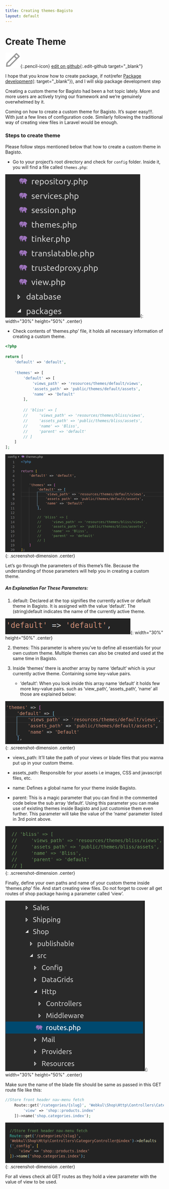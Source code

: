 ```yaml
---
title: Creating themes-Bagisto
layout: default
---
```


# Create Theme

![](assets/images/icons/Icon-Pencil-Large.svg){:.pencil-icon}
[edit on github](https://github.com/bagisto/bagisto-docs/blob/master/create_theme.md){:.edit-github target="\_blank"}

I hope that you know how to create package, if not(refer [Package development](create_package.md){: target="\_blank"}), and I will skip package development step

Creating a custom theme for Bagisto had been a hot topic lately. More and more users are actively trying our framework and we’re genuinely overwhelmed by it.

Coming on how to create a custom theme for Bagisto. It’s super easy!!!. With just a few lines of configuration code. Similarly following the traditional way of creating view files in Laravel would be enough.

### Steps to create theme

Please follow steps mentioned below that how to create a custom theme in Bagisto.

- Go to your project’s root directory and check for `config` folder. Inside it, you will find a file called `themes.php`:

![theme-file-location](assets/images/Bagisto_Docs_Images/theme/theme-file-location.png){: width="30%" height="50%" .center}

- Check contents of ‘themes.php’ file, it holds all necessary information of creating a custom theme.

```php
<?php

return [
    'default' => 'default',

    'themes' => [
        'default' => [
            'views_path' => 'resources/themes/default/views',
            'assets_path' => 'public/themes/default/assets',
            'name' => 'Default'
        ],

        // 'bliss' => [
        //     'views_path' => 'resources/themes/bliss/views',
        //     'assets_path' => 'public/themes/bliss/assets',
        //     'name' => 'Bliss',
        //     'parent' => 'default'
        // ]
    ]
];
```

![theme-file](assets/images/Bagisto_Docs_Images/theme/theme-file-code.png){: .screenshot-dimension .center}

Let’s go through the parameters of this theme’s file. Because the understanding of those parameters will help you in creating a custom theme.

##### An Explanation For These Parameters:

1. default: Declared at the top signifies the currently active or default theme in Bagisto. It is assigned with the value ‘default’. The (string)default indicates the name of the currently active theme.

![theme](assets/images/Bagisto_Docs_Images/theme/theme-array-key.png){: width="30%" height="50%" .center}

2. themes: This parameter is where you’ve to define all essentials for your own custom theme. Multiple themes can also be created and used at the same time in Bagisto.

3. Inside ‘themes’ there is another array by name ‘default‘ which is your currently active theme. Containing some key-value pairs.

   - ‘default‘: When you look inside this array name ‘default‘ it holds few more key-value pairs. such as ‘view_path‘, ‘assets_path‘, ‘name’ all those are explained below:

![default-theme](assets/images/Bagisto_Docs_Images/theme/theme-array.png){: .screenshot-dimension .center}

- views_path: It’ll take the path of your views or blade files that you wanna put up in your custom theme.

- assets_path: Responsible for your assets i.e images, CSS and javascript files, etc.

- name: Defines a global name for your theme inside Bagisto.

- parent: This is a magic parameter that you can find in the commented code below the sub array ‘default‘. Using this parameter you can make use of existing themes inside Bagisto and just customise them even further. This parameter will take the value of the ‘name’ parameter listed in 3rd point above.

![bliss-theme](assets/images/Bagisto_Docs_Images/theme/bliss-array.png){: .screenshot-dimension .center}

Finally, define your own paths and name of your custom theme inside ‘themes.php’ file. And start creating view files. Do not forget to cover all get routes of shop package having a parameter called ‘view’.

![theme-route-file-location](assets/images/Bagisto_Docs_Images/theme/theme-routes.png){: width="30%" height="50%" .center}

Make sure the name of the blade file should be same as passed in this GET route file like this:

```php
//Store front header nav-menu fetch
    Route::get('/categories/{slug}', 'Webkul\Shop\Http\Controllers\CategoryController@index')->defaults('_config', [
        'view' => 'shop::products.index'
    ])->name('shop.categories.index');
```

![theme-route](assets/images/Bagisto_Docs_Images/theme/route.png){: .screenshot-dimension .center}

For all views check all GET routes as they hold a view parameter with the value of view to be used.
